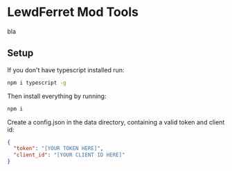 # LewdFerret Mod Tools
bla

## Setup
If you don't have typescript installed run:
```bash
npm i typescript -g
```
Then install everything by running:
```bash
npm i
```

Create a config.json in the data directory, containing a valid token and client id:
```json
{
  "token": "[YOUR TOKEN HERE]",
  "client_id": "[YOUR CLIENT ID HERE]"
}
```
